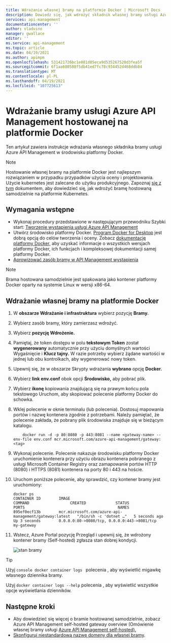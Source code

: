 ```yaml
---
title: Wdrażanie własnej bramy na platformie Docker | Microsoft Docs
description: Dowiedz się, jak wdrożyć składnik własnej bramy usługi Azure API Management na platformie Docker
services: api-management
documentationcenter: ''
author: vladvino
manager: gwallace
editor: ''
ms.service: api-management
ms.topic: article
ms.date: 04/19/2021
ms.author: apimpm
ms.openlocfilehash: 531421726bc1e081d85eca9d535267520d3fea5f
ms.sourcegitcommit: 6f1aa680588f5db41ed7fc78c934452d468ddb84
ms.translationtype: MT
ms.contentlocale: pl-PL
ms.lasthandoff: 04/19/2021
ms.locfileid: "107725613"
---
```

# <a name="deploy-an-azure-api-management-self-hosted-gateway-to-docker"></a>Wdrażanie bramy usługi Azure API Management hostowanej na platformie Docker

Ten artykuł zawiera instrukcje wdrażania własnego składnika bramy usługi Azure API Management w środowisku platformy Docker.

> [!NOTE]
> Hostowanie własnej bramy na platformie Docker jest najlepszym rozwiązaniem w przypadku przypadków użycia oceny i projektowania. Użycie kubernetes jest zalecane do użytku produkcyjnego. Zapoznaj [się z tym](how-to-deploy-self-hosted-gateway-kubernetes.md) dokumentem, aby dowiedzieć się, jak wdrożyć bramę hostowaną samodzielnie na platformie Kubernetes.

## <a name="prerequisites"></a>Wymagania wstępne

- Wykonaj procedury przedstawione w następującym przewodniku Szybki start: [Tworzenie wystąpienia usługi Azure API Management](get-started-create-service-instance.md)
- Utwórz środowisko platformy Docker. [Program Docker for Desktop](https://www.docker.com/products/docker-desktop) jest dobrą opcją do celów tworzenia i oceny. Zobacz [dokumentację platformy Docker,](https://docs.docker.com) aby uzyskać informacje o wszystkich wersjach platformy Docker, ich funkcjach i kompleksowej dokumentacji samej platformy Docker.
- [Aprowizować zasób bramy w API Management wystąpienia](api-management-howto-provision-self-hosted-gateway.md)

> [!NOTE]
> Brama hostowana samodzielnie jest spakowana jako kontener platformy Docker oparty na systemie Linux w wersji x86-64.

## <a name="deploy-the-self-hosted-gateway-to-docker"></a>Wdrażanie własnej bramy na platformie Docker

1. W **obszarze Wdrażanie i infrastruktura** wybierz pozycję **Bramy.**
2. Wybierz zasób bramy, który zamierzasz wdrożyć.
3. Wybierz **pozycję Wdrożenie.**
4. Pamiętaj, że token dostępu w polu **tekstowym Token** został **wygenerowany** automatycznie przy użyciu domyślnych wartości Wygaśnięcie i **Klucz tajny.** W razie potrzeby wybierz żądane wartości w jednej lub obu kontrolkach, aby wygenerować nowy token.
5. Upewnij się, że w obszarze Skrypty wdrażania **wybrano** opcję **Docker.**
6. Wybierz **link env.conf** obok opcji **Środowisko,** aby pobrać plik.
7. Wybierz **ikonę** kopiowania znajdującą  się na prawym końcu pola tekstowego Uruchom, aby skopiować polecenie platformy Docker do schowka.
8. Wklej polecenie w oknie terminalu (lub polecenia). Dostosuj mapowania portów i nazwę kontenera zgodnie z potrzebami. Należy pamiętać, że polecenie zakłada, że pobrany plik środowiska znajduje się w bieżącym katalogu.
   ```
       docker run -d -p 80:8080 -p 443:8081 --name <gateway-name> --env-file env.conf mcr.microsoft.com/azure-api-management/gateway:<tag>
   ```
9. Wykonaj polecenie. Polecenie nakazuje środowisku platformy Docker uruchomienie [](https://aka.ms/apim/sputnik/dhub) kontenera przy użyciu obrazu kontenera pobranego z usługi Microsoft Container Registry oraz zamapowanie portów HTTP (8080) i HTTPS (8081) kontenera na porty 80 i 443 na hoście.
10. Uruchom poniższe polecenie, aby sprawdzić, czy kontener bramy jest uruchomiony:
    ```console
    docker ps
    CONTAINER ID        IMAGE                                                 COMMAND                  CREATED             STATUS              PORTS                                         NAMES
    895ef0ecf13b        mcr.microsoft.com/azure-api-management/gateway:latest   "/bin/sh -c 'dotnet …"   5 seconds ago       Up 3 seconds        0.0.0.0:80->8080/tcp, 0.0.0.0:443->8081/tcp   my-gateway
    ```
10. Wstecz, Azure Portal pozycję Przegląd i  upewnij się, że wdrożony kontener bramy (Self-hosted) zgłasza stan dobrej kondycji.

    ![stan bramy](media/how-to-deploy-self-hosted-gateway-docker/status.png)

> [!TIP]
> Użyj <code>console docker container logs <gateway-name></code> polecenia , aby wyświetlić migawkę własnego dziennika bramy.
>
> Użyj <code>docker container logs --help</code> polecenia , aby wyświetlić wszystkie opcje wyświetlania dzienników.

## <a name="next-steps"></a>Następne kroki

* Aby dowiedzieć się więcej o bramie hostowanej samodzielnie, zobacz Azure API Management self-hosted gateway overview (Omówienie własnej bramy usługi [Azure API Management self-hosted).](self-hosted-gateway-overview.md)
* [Skonfiguruj niestandardową nazwę domeny dla własnej bramy](api-management-howto-configure-custom-domain-gateway.md).
